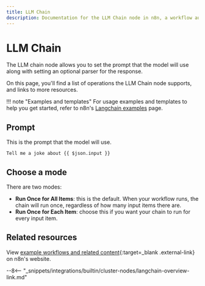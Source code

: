 ```yaml
---
title: LLM Chain
description: Documentation for the LLM Chain node in n8n, a workflow automation platform. Includes details of operations and configuration, and links to examples and credentials information.
---
```


# LLM Chain

The LLM chain node allows you to set the prompt that the model will use along with setting an optional parser for the response.

On this page, you'll find a list of operations the LLM Chain node supports, and links to more resources.

!!! note "Examples and templates"
	For usage examples and templates to help you get started, refer to n8n's [Langchain examples](/langchain/examples/) page.

## Prompt
This is the prompt that the model will use.

```
Tell me a joke about {{ $json.input }}
```
	
## Choose a mode

There are two modes:

* **Run Once for All Items**: this is the default. When your workflow runs, the chain will run once, regardless of how many input items there are.
* **Run Once for Each Item**: choose this if you want your chain to run for every input item.

## Related resources

View [example workflows and related content](https://n8n.io/integrations/chainLlm/){:target=_blank .external-link} on n8n's website.

--8<-- "_snippets/integrations/builtin/cluster-nodes/langchain-overview-link.md"
